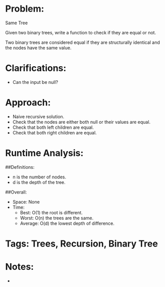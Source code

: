 # Problem:
  Same Tree
  
  Given two binary trees, write a function to check if they are equal or not.

  Two binary trees are considered equal if they are structurally identical and the nodes have the same value.
  
# Clarifications:
  - Can the input be null?

# Approach:
  - Naive recursive solution.
  - Check that the nodes are either both null or their values are equal.
  - Check that both left children are equal.
  - Check that both right children are equal.

# Runtime Analysis:
##Definitions:
  - n is the number of nodes.
  - d is the depth of the tree.

##Overall:
  - Space: None
  - Time:
    - Best: O(1) the root is different.
    - Worst: O(n) the trees are the same.
    - Average: O(d) the lowest depth of difference.

# Tags: Trees, Recursion, Binary Tree 

# Notes:
  - 
